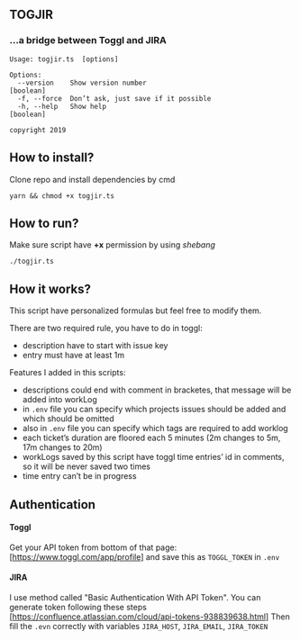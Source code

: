 ## TOGJIR
### ...a bridge between Toggl and JIRA

```
Usage: togjir.ts  [options]

Options:
  --version    Show version number                                     [boolean]
  -f, --force  Don’t ask, just save if it possible
  -h, --help   Show help                                               [boolean]

copyright 2019
```

## How to install?

Clone repo and install dependencies by cmd
```
yarn && chmod +x togjir.ts
```

## How to run?

Make sure script have __+x__ permission by using _shebang_
```
./togjir.ts
```

## How it works?

This script have personalized formulas but feel free to modify them.

There are two required rule, you have to do in toggl:
- description have to start with issue key
- entry must have at least 1m

Features I added in this scripts:
- descriptions could end with comment in bracketes, that message will be added into workLog
- in `.env` file you can specify which projects issues should be added and which should be omitted
- also in `.env` file you can specify which tags are required to add worklog
- each ticket’s duration are floored each 5 minutes (2m changes to 5m, 17m changes to 20m)
- workLogs saved by this script have toggl time entries’ id in comments, so it will be never saved two times
- time entry can’t be in progress

## Authentication

#### Toggl

Get your API token from bottom of that page: [https://www.toggl.com/app/profile] and save this as `TOGGL_TOKEN` in `.env`


#### JIRA

I use method called "Basic Authentication With API Token".
You can generate token following these steps [https://confluence.atlassian.com/cloud/api-tokens-938839638.html]
Then fill the `.evn` correctly with variables `JIRA_HOST`, `JIRA_EMAIL`, `JIRA_TOKEN`
